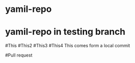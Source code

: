 # yamil-repo
# yamil-repo in testing branch
#This
#This2
#This3
#This4
This comes form a local commit

#Pull request
